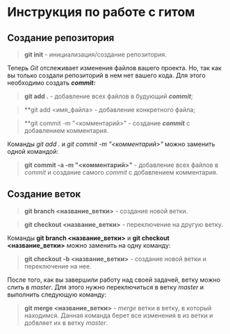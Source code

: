 # Инструкция по работе с гитом

 ## Создание репозитория
 > **git init** - инициализация/создание репозитория.

  Теперь *Git* отслеживает изменения файлов вашего проекта. Но, так как вы только создали репозиторий в нем нет вашего кода. Для этого необходимо создать _**commit:**_
  > **git add .** - добавление всех файлов в будующий _**commit**_;
  
  > **git add <имя_файла> - добавление конкретного файла;

  > **git commit -m "<комментарий>" - создание _**commit**_ с добавлением комментария.
  
  Команды *git add .* и *git commit -m "<комментарий>"* можно заменить одной командой:

  > **git commit -a -m "<комментарий>"** - добавление всех файлов в *commit* и создание самого *commit* с добавлением комментария.
 
 ## Создание веток 
 
  > **git branch <название_ветки>** - создание новой ветки.

  > **git checkout <название_ветки>** - переключение на другую ветку.

  Команды **git branch <название_ветки>** и **git checkout <название_ветки>** можно заменить на одну команду:

  > **git checkout -b <название_ветки>** - создание новой ветки и переключение на нее.

  После того, как вы завершили работу над своей задачей, ветку можно слить в *master*. Для этого нужно переключиться в ветку *master* и выполнить следующую команду:

  > **git merge <название_ветки>** - *merge* ветки в ветку, в который находимся. Данная команда берет все изменения в из ветки и добвляет их в ветку *master*.
